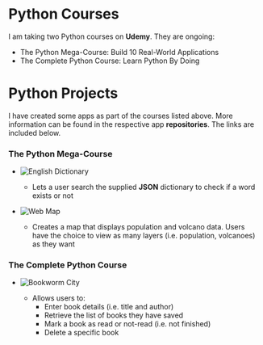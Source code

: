 # Python Courses

I am taking two Python courses on **Udemy**. They are ongoing:

* The Python Mega-Course: Build 10 Real-World Applications
* The Complete Python Course: Learn Python By Doing

# Python Projects

I have created some apps as part of the courses listed above. More information can be found in the respective app **repositories**. The links are included below.

### The Python Mega-Course
* ![**English Dictionary**](https://github.com/steegea/English-Dictionary.git)
  * Lets a user search the supplied **JSON** dictionary to check if a word exists or not

* ![**Web Map**](https://github.com/steegea/Python-Web-Map.git)
  * Creates a map that displays population and volcano data. Users have the choice to view as many layers (i.e. population, volcanoes) as they want
  
### The Complete Python Course
* ![**Bookworm City**](https://github.com/steegea/Bookworm-City.git)

  * Allows users to:
    * Enter book details (i.e. title and author)
    * Retrieve the list of books they have saved
    * Mark a book as read or not-read (i.e. not finished)
    * Delete a specific book
    

